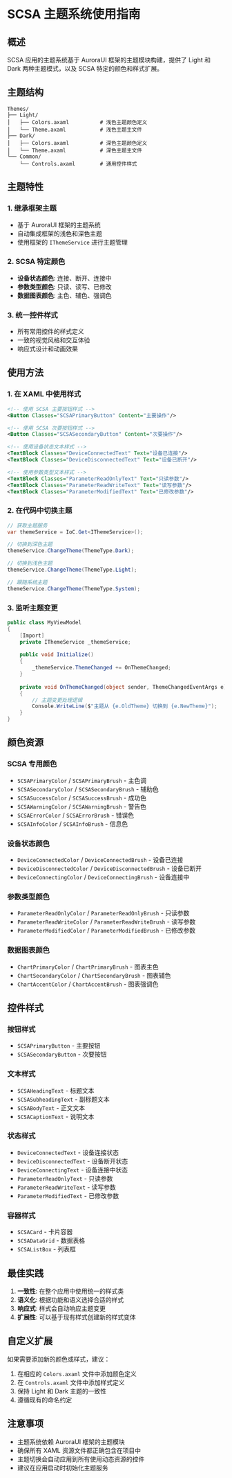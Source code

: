# SCSA 主题系统使用指南

## 概述

SCSA 应用的主题系统基于 AuroraUI 框架的主题模块构建，提供了 Light 和 Dark 两种主题模式，以及 SCSA 特定的颜色和样式扩展。

## 主题结构

```
Themes/
├── Light/
│   ├── Colors.axaml          # 浅色主题颜色定义
│   └── Theme.axaml           # 浅色主题主文件
├── Dark/
│   ├── Colors.axaml          # 深色主题颜色定义
│   └── Theme.axaml           # 深色主题主文件
└── Common/
    └── Controls.axaml        # 通用控件样式
```

## 主题特性

### 1. 继承框架主题
- 基于 AuroraUI 框架的主题系统
- 自动集成框架的浅色和深色主题
- 使用框架的 `IThemeService` 进行主题管理

### 2. SCSA 特定颜色
- **设备状态颜色**: 连接、断开、连接中
- **参数类型颜色**: 只读、读写、已修改
- **数据图表颜色**: 主色、辅色、强调色

### 3. 统一控件样式
- 所有常用控件的样式定义
- 一致的视觉风格和交互体验
- 响应式设计和动画效果

## 使用方法

### 1. 在 XAML 中使用样式

```xml
<!-- 使用 SCSA 主要按钮样式 -->
<Button Classes="SCSAPrimaryButton" Content="主要操作"/>

<!-- 使用 SCSA 次要按钮样式 -->
<Button Classes="SCSASecondaryButton" Content="次要操作"/>

<!-- 使用设备状态文本样式 -->
<TextBlock Classes="DeviceConnectedText" Text="设备已连接"/>
<TextBlock Classes="DeviceDisconnectedText" Text="设备已断开"/>

<!-- 使用参数类型文本样式 -->
<TextBlock Classes="ParameterReadOnlyText" Text="只读参数"/>
<TextBlock Classes="ParameterReadWriteText" Text="读写参数"/>
<TextBlock Classes="ParameterModifiedText" Text="已修改参数"/>
```

### 2. 在代码中切换主题

```csharp
// 获取主题服务
var themeService = IoC.Get<IThemeService>();

// 切换到深色主题
themeService.ChangeTheme(ThemeType.Dark);

// 切换到浅色主题
themeService.ChangeTheme(ThemeType.Light);

// 跟随系统主题
themeService.ChangeTheme(ThemeType.System);
```

### 3. 监听主题变更

```csharp
public class MyViewModel
{
    [Import]
    private IThemeService _themeService;
    
    public void Initialize()
    {
        _themeService.ThemeChanged += OnThemeChanged;
    }
    
    private void OnThemeChanged(object sender, ThemeChangedEventArgs e)
    {
        // 主题变更处理逻辑
        Console.WriteLine($"主题从 {e.OldTheme} 切换到 {e.NewTheme}");
    }
}
```

## 颜色资源

### SCSA 专用颜色
- `SCSAPrimaryColor` / `SCSAPrimaryBrush` - 主色调
- `SCSASecondaryColor` / `SCSASecondaryBrush` - 辅助色
- `SCSASuccessColor` / `SCSASuccessBrush` - 成功色
- `SCSAWarningColor` / `SCSAWarningBrush` - 警告色
- `SCSAErrorColor` / `SCSAErrorBrush` - 错误色
- `SCSAInfoColor` / `SCSAInfoBrush` - 信息色

### 设备状态颜色
- `DeviceConnectedColor` / `DeviceConnectedBrush` - 设备已连接
- `DeviceDisconnectedColor` / `DeviceDisconnectedBrush` - 设备已断开
- `DeviceConnectingColor` / `DeviceConnectingBrush` - 设备连接中

### 参数类型颜色
- `ParameterReadOnlyColor` / `ParameterReadOnlyBrush` - 只读参数
- `ParameterReadWriteColor` / `ParameterReadWriteBrush` - 读写参数
- `ParameterModifiedColor` / `ParameterModifiedBrush` - 已修改参数

### 数据图表颜色
- `ChartPrimaryColor` / `ChartPrimaryBrush` - 图表主色
- `ChartSecondaryColor` / `ChartSecondaryBrush` - 图表辅色
- `ChartAccentColor` / `ChartAccentBrush` - 图表强调色

## 控件样式

### 按钮样式
- `SCSAPrimaryButton` - 主要按钮
- `SCSASecondaryButton` - 次要按钮

### 文本样式
- `SCSAHeadingText` - 标题文本
- `SCSASubheadingText` - 副标题文本
- `SCSABodyText` - 正文文本
- `SCSACaptionText` - 说明文本

### 状态样式
- `DeviceConnectedText` - 设备连接状态
- `DeviceDisconnectedText` - 设备断开状态
- `DeviceConnectingText` - 设备连接中状态
- `ParameterReadOnlyText` - 只读参数
- `ParameterReadWriteText` - 读写参数
- `ParameterModifiedText` - 已修改参数

### 容器样式
- `SCSACard` - 卡片容器
- `SCSADataGrid` - 数据表格
- `SCSAListBox` - 列表框

## 最佳实践

1. **一致性**: 在整个应用中使用统一的样式类
2. **语义化**: 根据功能和语义选择合适的样式
3. **响应式**: 样式会自动响应主题变更
4. **扩展性**: 可以基于现有样式创建新的样式变体

## 自定义扩展

如果需要添加新的颜色或样式，建议：

1. 在相应的 `Colors.axaml` 文件中添加颜色定义
2. 在 `Controls.axaml` 文件中添加样式定义
3. 保持 Light 和 Dark 主题的一致性
4. 遵循现有的命名约定

## 注意事项

- 主题系统依赖 AuroraUI 框架的主题模块
- 确保所有 XAML 资源文件都正确包含在项目中
- 主题切换会自动应用到所有使用动态资源的控件
- 建议在应用启动时初始化主题服务
